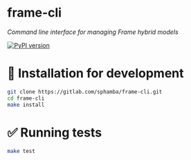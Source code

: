 # frame-cli

_Command line interface for managing Frame hybrid models_

[![PyPI version](https://badge.fury.io/py/frame-cli.svg)](https://badge.fury.io/py/frame-cli)


# 💾 Installation for development

```bash
git clone https://gitlab.com/sphamba/frame-cli.git
cd frame-cli
make install
```


# ✅ Running tests

```bash
make test
```
